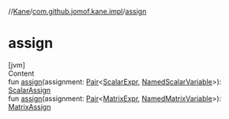 //[Kane](../index.md)/[com.github.jomof.kane.impl](index.md)/[assign](assign.md)



# assign  
[jvm]  
Content  
fun [assign](assign.md)(assignment: [Pair](https://kotlinlang.org/api/latest/jvm/stdlib/kotlin/-pair/index.html)<[ScalarExpr](-scalar-expr/index.md), [NamedScalarVariable](-named-scalar-variable/index.md)>): [ScalarAssign](-scalar-assign/index.md)  
fun [assign](assign.md)(assignment: [Pair](https://kotlinlang.org/api/latest/jvm/stdlib/kotlin/-pair/index.html)<[MatrixExpr](-matrix-expr/index.md), [NamedMatrixVariable](-named-matrix-variable/index.md)>): [MatrixAssign](-matrix-assign/index.md)  



